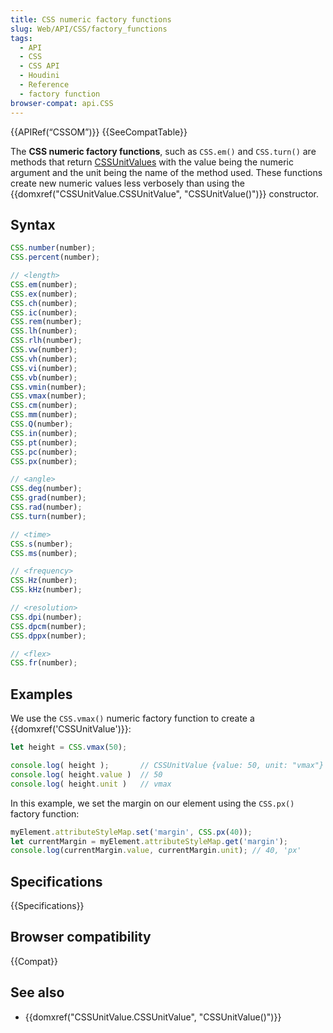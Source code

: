 ```yaml
---
title: CSS numeric factory functions
slug: Web/API/CSS/factory_functions
tags:
  - API
  - CSS
  - CSS API
  - Houdini
  - Reference
  - factory function
browser-compat: api.CSS
---
```

{{APIRef(“CSSOM”)}}
{{SeeCompatTable}}

The **CSS numeric factory
functions**, such as `CSS.em()` and
`CSS.turn()` are methods that return [CSSUnitValues](/en-US/docs/Web/API/CSSUnitValue) with the value being
the numeric argument and the unit being the name of the method used. These
functions create new numeric values less verbosely than using the
{{domxref("CSSUnitValue.CSSUnitValue", "CSSUnitValue()")}} constructor.

## Syntax

```js
CSS.number(number);
CSS.percent(number);

// <length>
CSS.em(number);
CSS.ex(number);
CSS.ch(number);
CSS.ic(number);
CSS.rem(number);
CSS.lh(number);
CSS.rlh(number);
CSS.vw(number);
CSS.vh(number);
CSS.vi(number);
CSS.vb(number);
CSS.vmin(number);
CSS.vmax(number);
CSS.cm(number);
CSS.mm(number);
CSS.Q(number);
CSS.in(number);
CSS.pt(number);
CSS.pc(number);
CSS.px(number);

// <angle>
CSS.deg(number);
CSS.grad(number);
CSS.rad(number);
CSS.turn(number);

// <time>
CSS.s(number);
CSS.ms(number);

// <frequency>
CSS.Hz(number);
CSS.kHz(number);

// <resolution>
CSS.dpi(number);
CSS.dpcm(number);
CSS.dppx(number);

// <flex>
CSS.fr(number);
```

## Examples

We use the `CSS.vmax()` numeric factory function to create a
{{domxref('CSSUnitValue')}}:

```js
let height = CSS.vmax(50);

console.log( height );       // CSSUnitValue {value: 50, unit: "vmax"}
console.log( height.value )  // 50
console.log( height.unit )   // vmax
```

In this example, we set the margin on our element using the `CSS.px()`
factory function:

```js
myElement.attributeStyleMap.set('margin', CSS.px(40));
let currentMargin = myElement.attributeStyleMap.get('margin');
console.log(currentMargin.value, currentMargin.unit); // 40, 'px'
```

## Specifications

{{Specifications}}

## Browser compatibility

{{Compat}}

## See also

- {{domxref("CSSUnitValue.CSSUnitValue", "CSSUnitValue()")}}
